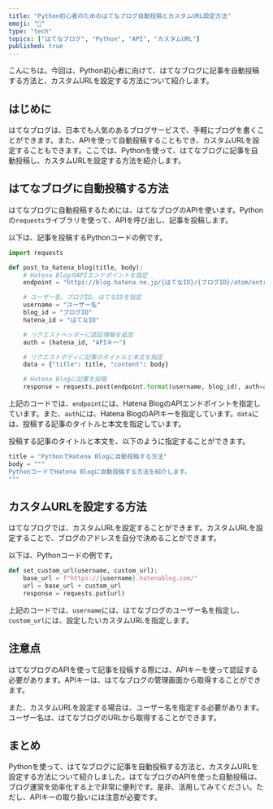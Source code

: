 ```yaml
---
title: "Python初心者のためのはてなブログ自動投稿とカスタムURL設定方法"
emoji: "🐍"
type: "tech"
topics: ["はてなブログ", "Python", "API", "カスタムURL"]
published: true
---
```


こんにちは。今回は、Python初心者に向けて、はてなブログに記事を自動投稿する方法と、カスタムURLを設定する方法について紹介します。

## はじめに

はてなブログは、日本でも人気のあるブログサービスで、手軽にブログを書くことができます。また、APIを使って自動投稿することもでき、カスタムURLを設定することもできます。ここでは、Pythonを使って、はてなブログに記事を自動投稿し、カスタムURLを設定する方法を紹介します。

## はてなブログに自動投稿する方法

はてなブログに自動投稿するためには、はてなブログのAPIを使います。Pythonの`requests`ライブラリを使って、APIを呼び出し、記事を投稿します。

以下は、記事を投稿するPythonコードの例です。

```python
import requests

def post_to_hatena_blog(title, body):
    # Hatena BlogのAPIエンドポイントを指定
    endpoint = "https://blog.hatena.ne.jp/{はてなID}/{ブログID}/atom/entry"

    # ユーザー名、ブログID、はてなIDを指定
    username = "ユーザー名"
    blog_id = "ブログID"
    hatena_id = "はてなID"

    # リクエストヘッダーに認証情報を追加
    auth = (hatena_id, "APIキー")

    # リクエストボディに記事のタイトルと本文を指定
    data = {"title": title, "content": body}

    # Hatena Blogに記事を投稿
    response = requests.post(endpoint.format(username, blog_id), auth=auth, data=data)
```

上記のコードでは、`endpoint`には、Hatena BlogのAPIエンドポイントを指定しています。また、`auth`には、Hatena BlogのAPIキーを指定しています。`data`には、投稿する記事のタイトルと本文を指定しています。

投稿する記事のタイトルと本文を、以下のように指定することができます。

```python
title = "PythonでHatena Blogに自動投稿する方法"
body = """
PythonコードでHatena Blogに自動投稿する方法を紹介します。
"""
```

## カスタムURLを設定する方法

はてなブログでは、カスタムURLを設定することができます。カスタムURLを設定することで、ブログのアドレスを自分で決めることができます。

以下は、Pythonコードの例です。

```python
def set_custom_url(username, custom_url):
    base_url = f"https://{username}.hatenablog.com/"
    url = base_url + custom_url
    response = requests.put(url)
```

上記のコードでは、`username`には、はてなブログのユーザー名を指定し、`custom_url`には、設定したいカスタムURLを指定します。

## 注意点

はてなブログのAPIを使って記事を投稿する際には、APIキーを使って認証する必要があります。APIキーは、はてなブログの管理画面から取得することができます。

また、カスタムURLを設定する場合は、ユーザー名を指定する必要があります。ユーザー名は、はてなブログのURLから取得することができます。

## まとめ

Pythonを使って、はてなブログに記事を自動投稿する方法と、カスタムURLを設定する方法について紹介しました。はてなブログのAPIを使った自動投稿は、ブログ運営を効率化する上で非常に便利です。是非、活用してみてください。ただし、APIキーの取り扱いには注意が必要です。
